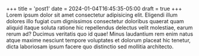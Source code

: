 +++
title = 'post1'
date = 2024-01-04T16:45:35-05:00
draft = true
+++
Lorem ipsum dolor sit amet consectetur adipisicing elit. Eligendi illum dolores illo fugiat cum dignissimos consectetur doloribus quaerat quam aliquid itaque soluta ratione hic repellendus delectus velit molestiae, earum rerum ad? Ducimus veritatis quo id quae! Minus laudantium rem enim natus atque maxime nesciunt tempore voluptates et dolorum placeat hic tenetur, dicta laboriosam ipsum facere quo distinctio sed mollitia architecto.